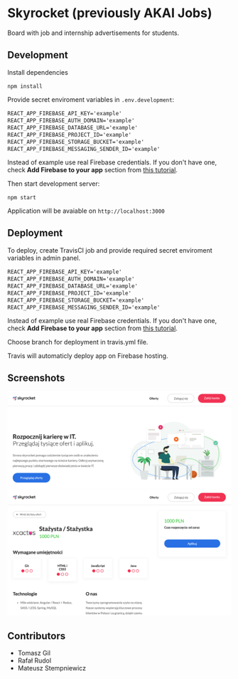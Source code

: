 # Skyrocket (previously AKAI Jobs)

Board with job and internship advertisements for students.

## Development

Install dependencies

```
npm install
```

Provide secret enviroment variables in `.env.development`:

```
REACT_APP_FIREBASE_API_KEY='example'
REACT_APP_FIREBASE_AUTH_DOMAIN='example'
REACT_APP_FIREBASE_DATABASE_URL='example'
REACT_APP_FIREBASE_PROJECT_ID='example'
REACT_APP_FIREBASE_STORAGE_BUCKET='example'
REACT_APP_FIREBASE_MESSAGING_SENDER_ID='example'
```

Instead of example use real Firebase credentials. If you don't have one, check **Add Firebase to your app** section from [this tutorial](https://firebase.google.com/docs/web/setup).

Then start development server:

```
npm start
```

Application will be avaiable on `http://localhost:3000`

## Deployment

To deploy, create TravisCI job and provide required secret enviroment variables in admin panel.

```
REACT_APP_FIREBASE_API_KEY='example'
REACT_APP_FIREBASE_AUTH_DOMAIN='example'
REACT_APP_FIREBASE_DATABASE_URL='example'
REACT_APP_FIREBASE_PROJECT_ID='example'
REACT_APP_FIREBASE_STORAGE_BUCKET='example'
REACT_APP_FIREBASE_MESSAGING_SENDER_ID='example'
```

Instead of example use real Firebase credentials. If you don't have one, check **Add Firebase to your app** section from [this tutorial](https://firebase.google.com/docs/web/setup).

Choose branch for deployment in travis.yml file.

Travis will automaticly deploy app on Firebase hosting.

## Screenshots
![](https://raw.githubusercontent.com/akai-org/jobs-web/develop/Screenshot-1.png)
![](https://raw.githubusercontent.com/akai-org/jobs-web/develop/Screenshot-2.png)

## Contributors

- Tomasz Gil
- Rafał Rudol
- Mateusz Stempniewicz
